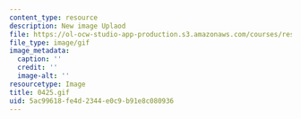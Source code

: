 ```yaml
---
content_type: resource
description: New image Uplaod
file: https://ol-ocw-studio-app-production.s3.amazonaws.com/courses/res-21g-01-kana-spring-2010/5ac99618fe4d2344e0c9b91e8c080936_0425.gif
file_type: image/gif
image_metadata:
  caption: ''
  credit: ''
  image-alt: ''
resourcetype: Image
title: 0425.gif
uid: 5ac99618-fe4d-2344-e0c9-b91e8c080936
---
```

